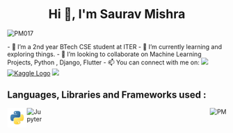 <h1 align="center">Hi 👋, I'm Saurav Mishra</h1>
<p align="left"> <img src="https://komarev.com/ghpvc/?username=SauravMishraaa" alt="PM017" /> </p>
- 👀 I’m a 2nd year BTech CSE student at ITER 
- 🌱 I’m currently learning and exploring things.
- 💞️ I’m looking to collaborate on Machine Learning Projects, Python , Django, Flutter
- 📫 You can connect with me on:
<!-- - Linkedin : https://www.linkedin.com/in/saurav-mishra-a61457220/ -->
<a href="https://www.linkedin.com/in/saurav-mishra-sa2003/"><img src="https://img.shields.io/badge/LinkedIn-white?logo=linkedin&logoColor=blue&style=for-the-bage"/></a>
<a href="https://www.kaggle.com/sauravmishraa"><img src="https://img.shields.io/badge/Kaggle-Logo-20BEFF?style=flat&logo=kaggle" alt="Kaggle Logo
"/></a>
<!-- - Hugging Face : https://huggingface.co/SauravMishra -->

<!-- <a href="https://huggingface.co/SauravMishra"><img src="https://img.shields.io/badge/Hugging%20Face-Logo-FFAE42?style=flat&logo=hugging%20face
" alt="Hugging Face Logo
"/></a> -->
<img src="https://cdna.artstation.com/p/assets/images/images/028/102/058/original/pixel-jeff-matrix-s.gif?1593487263" width="400"/>

## Languages, Libraries and Frameworks used :
<img align="left" alt="Python3" width="45px" src="https://raw.githubusercontent.com/github/explore/80688e429a7d4ef2fca1e82350fe8e3517d3494d/topics/python/python.png" />
<img align="left" alt="Jupyter" width="40px" src="https://avatars1.githubusercontent.com/u/25869250?s=200&v=4" />


<p>&nbsp;<img align="right" src="https://github-readme-stats.vercel.app/api?username=SauravMishraaa&show_icons=true" alt="PM" /></p>
<p align="center">
</p>




<!-- Thank you for visiting my account ! 🙏 -->
<!---
SauravMishraaa/SauravMishraaa is a ✨ special ✨ repository because its `README.md` (this file) appears on your GitHub profile.
You can click the Preview link to take a look at your changes.
--->
